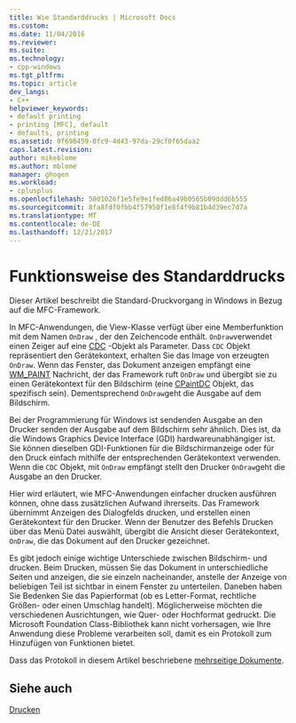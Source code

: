 ```yaml
---
title: Wie Standarddrucks | Microsoft Docs
ms.custom: 
ms.date: 11/04/2016
ms.reviewer: 
ms.suite: 
ms.technology:
- cpp-windows
ms.tgt_pltfrm: 
ms.topic: article
dev_langs:
- C++
helpviewer_keywords:
- default printing
- printing [MFC], default
- defaults, printing
ms.assetid: 0f698459-0fc9-4d43-97da-29cf0f65daa2
caps.latest.revision: 
author: mikeblome
ms.author: mblome
manager: ghogen
ms.workload:
- cplusplus
ms.openlocfilehash: 5001026f1e5fe9e1fed86a49b0565b09ddd6b555
ms.sourcegitcommit: 8fa8fdf0fbb4f57950f1e8f4f9b81b4d39ec7d7a
ms.translationtype: MT
ms.contentlocale: de-DE
ms.lasthandoff: 12/21/2017
---
```

# <a name="how-default-printing-is-done"></a>Funktionsweise des Standarddrucks
Dieser Artikel beschreibt die Standard-Druckvorgang in Windows in Bezug auf die MFC-Framework.  
  
 In MFC-Anwendungen, die View-Klasse verfügt über eine Memberfunktion mit dem Namen `OnDraw` , der den Zeichencode enthält. `OnDraw`verwendet einen Zeiger auf eine [CDC](../mfc/reference/cdc-class.md) -Objekt als Parameter. Dass `CDC` Objekt repräsentiert den Gerätekontext, erhalten Sie das Image von erzeugten `OnDraw`. Wenn das Fenster, das Dokument anzeigen empfängt eine [WM_PAINT](http://msdn.microsoft.com/library/windows/desktop/dd145213) Nachricht, der das Framework ruft `OnDraw` und übergibt sie zu einen Gerätekontext für den Bildschirm (eine [CPaintDC](../mfc/reference/cpaintdc-class.md) Objekt, das spezifisch sein). Dementsprechend `OnDraw`geht die Ausgabe auf dem Bildschirm.  
  
 Bei der Programmierung für Windows ist sendenden Ausgabe an den Drucker senden der Ausgabe auf dem Bildschirm sehr ähnlich. Dies ist, da die Windows Graphics Device Interface (GDI) hardwareunabhängiger ist. Sie können dieselben GDI-Funktionen für die Bildschirmanzeige oder für den Druck einfach mithilfe der entsprechenden Gerätekontext verwenden. Wenn die `CDC` Objekt, mit `OnDraw` empfängt stellt den Drucker `OnDraw`geht die Ausgabe an den Drucker.  
  
 Hier wird erläutert, wie MFC-Anwendungen einfacher drucken ausführen können, ohne dass zusätzlichen Aufwand ihrerseits. Das Framework übernimmt Anzeigen des Dialogfelds drucken, und erstellen einen Gerätekontext für den Drucker. Wenn der Benutzer des Befehls Drucken über das Menü Datei auswählt, übergibt die Ansicht dieser Gerätekontext, `OnDraw`, die das Dokument auf den Drucker gezeichnet.  
  
 Es gibt jedoch einige wichtige Unterschiede zwischen Bildschirm- und drucken. Beim Drucken, müssen Sie das Dokument in unterschiedliche Seiten und anzeigen, die sie einzeln nacheinander, anstelle der Anzeige von beliebigen Teil ist sichtbar in einem Fenster zu unterteilen. Daneben haben Sie Bedenken Sie das Papierformat (ob es Letter-Format, rechtliche Größen- oder einen Umschlag handelt). Möglicherweise möchten die verschiedenen Ausrichtungen, wie Quer- oder Hochformat gedruckt. Die Microsoft Foundation Class-Bibliothek kann nicht vorhersagen, wie Ihre Anwendung diese Probleme verarbeiten soll, damit es ein Protokoll zum Hinzufügen von Funktionen bietet.  
  
 Dass das Protokoll in diesem Artikel beschriebene [mehrseitige Dokumente](../mfc/multipage-documents.md).  
  
## <a name="see-also"></a>Siehe auch  
 [Drucken](../mfc/printing.md)

